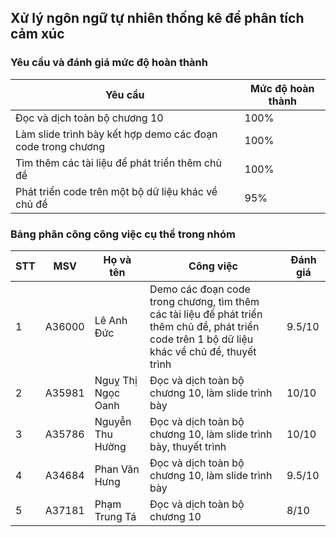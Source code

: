 ## Xử lý ngôn ngữ tự nhiên thống kê để phân tích cảm xúc

### Yêu cầu và đánh giá mức độ hoàn thành

| Yêu cầu                                                     | Mức độ hoàn thành |
| ----------------------------------------------------------- | ----------------- |
| Đọc và dịch toàn bộ chương 10                               | 100%              |
| Làm slide trình bày kết hợp demo các đoạn code trong chương | 100%              |
| Tìm thêm các tài liệu để phát triển thêm chủ đề             | 100%              |
| Phát triển code trên một bộ dữ liệu khác về chủ đề          | 95%               |

### Bảng phân công công việc cụ thể trong nhóm

| STT | MSV    | Họ và tên          | Công việc                                                                                                                                        | Đánh giá |
| --- | ------ | ------------------ | ------------------------------------------------------------------------------------------------------------------------------------------------ | -------- |
| 1   | A36000 | Lê Anh Đức         | Demo các đoạn code trong chương, tìm thêm các tài liệu để phát triển thêm chủ đề, phát triển code trên 1 bộ dữ liệu khác về chủ đề, thuyết trình | 9.5/10   |
| 2   | A35981 | Nguỵ Thị Ngọc Oanh | Đọc và dịch toàn bộ chương 10, làm slide trình bày                                                                                               | 10/10    |
| 3   | A35786 | Nguyễn Thu Hường   | Đọc và dịch toàn bộ chương 10, làm slide trình bày, thuyết trình                                                                                 | 10/10    |
| 4   | A34684 | Phan Văn Hưng      | Đọc và dịch toàn bộ chương 10, làm slide trình bày                                                                                               | 9.5/10   |
| 5   | A37181 | Phạm Trung Tá      | Đọc và dịch toàn bộ chương 10                                                                                                                    | 8/10     |
